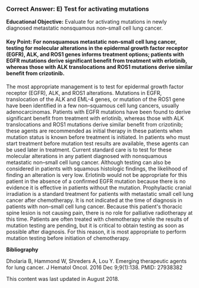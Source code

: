 
### Correct Answer: E) Test for activating mutations 

**Educational Objective:** Evaluate for activating mutations in newly diagnosed metastatic nonsquamous non–small cell lung cancer.

#### **Key Point:** For nonsquamous metastatic non–small cell lung cancer, testing for molecular alterations in the epidermal growth factor receptor (EGFR), ALK, and ROS1 genes informs treatment options; patients with EGFR mutations derive significant benefit from treatment with erlotinib, whereas those with ALK translocations and ROS1 mutations derive similar benefit from crizotinib.

The most appropriate management is to test for epidermal growth factor receptor (EGFR), ALK, and ROS1 alterations. Mutations in EGFR, translocation of the ALK and EML-4 genes, or mutation of the ROS1 gene have been identified in a few non–squamous cell lung cancers, usually adenocarcinomas. Patients with EGFR mutations have been found to derive significant benefit from treatment with erlotinib, whereas those with ALK translocations and ROS1 mutations derive similar benefit from crizotinib; these agents are recommended as initial therapy in these patients when mutation status is known before treatment is initiated. In patients who must start treatment before mutation test results are available, these agents can be used later in treatment. Current standard care is to test for these molecular alterations in any patient diagnosed with nonsquamous metastatic non–small cell lung cancer. Although testing can also be considered in patients with squamous histologic findings, the likelihood of finding an alteration is very low.
Erlotinib would not be appropriate for this patient in the absence of a confirmed EGFR mutation because there is no evidence it is effective in patients without the mutation.
Prophylactic cranial irradiation is a standard treatment for patients with metastatic small cell lung cancer after chemotherapy. It is not indicated at the time of diagnosis in patients with non–small cell lung cancer.
Because this patient's thoracic spine lesion is not causing pain, there is no role for palliative radiotherapy at this time.
Patients are often treated with chemotherapy while the results of mutation testing are pending, but it is critical to obtain testing as soon as possible after diagnosis. For this reason, it is most appropriate to perform mutation testing before initiation of chemotherapy.

**Bibliography**

Dholaria B, Hammond W, Shreders A, Lou Y. Emerging therapeutic agents for lung cancer. J Hematol Oncol. 2016 Dec 9;9(1):138. PMID: 27938382

This content was last updated in August 2018.